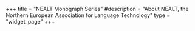 +++
title = "NEALT Monograph Series"
#description = "About NEALT, the Northern European Association for Language Technology"
type = "widget_page"
+++
